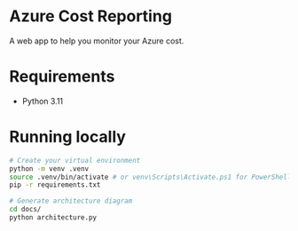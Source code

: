 # Azure Cost Reporting

A web app to help you monitor your Azure cost.

# Requirements

- Python 3.11

# Running locally

```sh
# Create your virtual environment
python -m venv .venv
source .venv/bin/activate # or venv\Scripts\Activate.ps1 for PowerShell/Windows
pip -r requirements.txt

# Generate architecture diagram
cd docs/
python architecture.py
```